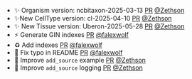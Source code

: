 - ✨ Organism version: ncbitaxon-2025-03-13 [PR](https://github.com/laminlabs/bionty/pull/312) [@Zethson](https://github.com/Zethson)
- ✨New CellType version: cl-2025-04-10 [PR](https://github.com/laminlabs/bionty/pull/311) [@Zethson](https://github.com/Zethson)
- ✨ New Tissue version: Uberon-2025-05-28 [PR](https://github.com/laminlabs/bionty/pull/310) [@Zethson](https://github.com/Zethson)
- ⚡️ Generate GIN indexes [PR](https://github.com/laminlabs/bionty/pull/307) [@falexwolf](https://github.com/falexwolf)
- ♻️ Add indexes [PR](https://github.com/laminlabs/bionty/pull/306) [@falexwolf](https://github.com/falexwolf)
- :pencil: Fix typo in README [PR](https://github.com/laminlabs/bionty/pull/305) [@falexwolf](https://github.com/falexwolf)
- 📝 Improve `add_source` example [PR](https://github.com/laminlabs/bionty/pull/303) [@Zethson](https://github.com/Zethson)
- 🚸 Improve `add_source` logging [PR](https://github.com/laminlabs/bionty/pull/302) [@Zethson](https://github.com/Zethson)

